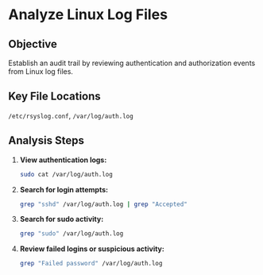 
# Analyze Linux Log Files

## Objective

Establish an audit trail by reviewing authentication and authorization events from Linux log files.

## Key File Locations
`/etc/rsyslog.conf`, `/var/log/auth.log`

## Analysis Steps

1. **View authentication logs:**

   ```bash
   sudo cat /var/log/auth.log
   ```

2. **Search for login attempts:**

   ```bash
   grep "sshd" /var/log/auth.log | grep "Accepted"
   ```

3. **Search for sudo activity:**

   ```bash
   grep "sudo" /var/log/auth.log
   ```

4. **Review failed logins or suspicious activity:**

   ```bash
   grep "Failed password" /var/log/auth.log
   ```